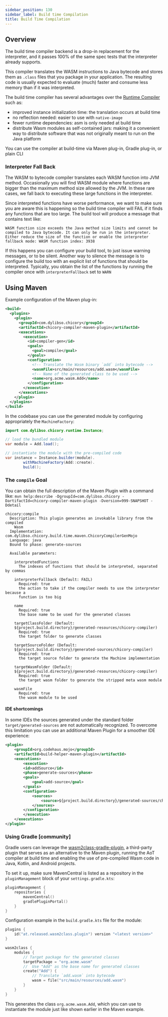 ```yaml
---
sidebar_position: 130
sidebar_label: Build time Compilation
title: Build Time Compilation
---
```

## Overview

The build time compiler backend is a drop-in replacement for the interpreter, and it passes 100% of the same 
spec tests that the interpreter already supports.

This compiler translates the WASM instructions to Java bytecode and stores them as `.class` files
that you package in your application.  The resulting code is usually expected to evaluate (much) faster and 
consume less memory than if it was interpreted.

The build time compiler has several advantages over the [Runtime Compiler](runtime-compiler.md) such as: 

- improved instance initialization time: the translation occurs at build time
- no reflection needed: easier to use with `native-image`
- fewer runtime dependencies: asm is only needed at build time
- distribute Wasm modules as self-contained jars: making it a convenient way to distribute software that was not originally meant to run on the Java platform

You can use the compiler at build-time via Maven plug-in, Gradle plug-in, or plain CLI

### Interpreter Fall Back

The WASM to bytecode compiler translates each WASM function into JVM method.  Occasionally you will find WASM module where functions are bigger than the maximum method size allowed by the JVM.  In these rare cases, we fall back to executing these large functions in the interpreter.  

Since interpreted functions have worse performance, we want to make sure you are aware this is happening so the build time compiler will FAIL if it finds any functions that are too large.  The build tool will produce a message that contains text like:

```text
WASM function size exceeds the Java method size limits and cannot be compiled to Java bytecode. It can only be run in the interpreter. Either reduce the size of the function or enable the interpreter fallback mode: WASM function index: 3938
```

If this happens you can configure your build tool, to just issue warning messages, or to be silent.  Another way to silence the message is to configure the build too with an explicit list of functions that should be interpreted. Typically, you obtain the list of the functions by running the compiler once with `interpreterFallback` set to `WARN`

## Using Maven

Example configuration of the Maven plug-in:

```xml
<build>
  <plugins>
    <plugin>
      <groupId>com.dylibso.chicory</groupId>
      <artifactId>chicory-compiler-maven-plugin</artifactId>
      <executions>
        <execution>
          <id>compiler-gen</id>
          <goals>
            <goal>compile</goal>
          </goals>
          <configuration>
            <!-- Translate the Wasm binary `add` into bytecode -->
            <wasmFile>src/main/resources/add.wasm</wasmFile>
            <!-- Name of the generated class to be used -->
            <name>org.acme.wasm.Add</name>
          </configuration>
        </execution>
      </executions>
    </plugin>
  </plugins>
</build>
```

In the codebase you can use the generated module by configuring appropriately the `MachineFactory`:

<!--
```java
//DEPS com.dylibso.chicory:docs-lib:999-SNAPSHOT
//DEPS com.dylibso.chicory:runtime:999-SNAPSHOT

import com.dylibso.chicory.wasm.Parser;
import com.dylibso.chicory.wasm.WasmModule;
import com.dylibso.chicory.runtime.Instance;
import com.dylibso.chicory.runtime.Machine;
import com.dylibso.chicory.runtime.InterpreterMachine;

docs.FileOps.copyFromWasmCorpus("count_vowels.rs.wasm", "your.wasm");

// mocking up the generated code
class Add {

    public static WasmModule load() {
      return Parser.parse(new File("your.wasm"));
    }

    public static Machine create(Instance instance) {
        return new InterpreterMachine(instance);
    }

}
```
-->

```java
import com.dylibso.chicory.runtime.Instance;

// load the bundled module
var module = Add.load();

// instantiate the module with the pre-compiled code
var instance = Instance.builder(module).
        withMachineFactory(Add::create).
        build();
```
### The `compile` Goal

You can obtain the full description of the Maven Plugin with a command like:
`mvn help:describe -DgroupId=com.dylibso.chicory -DartifactId=chicory-compiler-maven-plugin -Dversion=999-SNAPSHOT -Ddetail`

```
chicory:compile
  Description: This plugin generates an invokable library from the compiled
    Wasm
  Implementation: com.dylibso.chicory.build.time.maven.ChicoryCompilerGenMojo
  Language: java
  Bound to phase: generate-sources

  Available parameters:

    interpretedFunctions
      The indexes of functions that should be interpreted, separated by commas

    interpreterFallback (Default: FAIL)
      Required: true
      the action to take if the compiler needs to use the interpreter because a
      function is too big

    name
      Required: true
      the base name to be used for the generated classes

    targetClassFolder (Default:
    ${project.build.directory}/generated-resources/chicory-compiler)
      Required: true
      the target folder to generate classes

    targetSourceFolder (Default:
    ${project.build.directory}/generated-sources/chicory-compiler)
      Required: true
      the target source folder to generate the Machine implementation

    targetWasmFolder (Default:
    ${project.build.directory}/generated-resources/chicory-compiler)
      Required: true
      the target wasm folder to generate the stripped meta wasm module

    wasmFile
      Required: true
      the wasm module to be used
```

#### IDE shortcomings

In some IDEs the sources generated under the standard folder `target/generated-sources` are not automatically recognized.
To overcome this limitation you can use an additional Maven Plugin for a smoother IDE experience:

```xml
<plugin>
    <groupId>org.codehaus.mojo</groupId>
    <artifactId>build-helper-maven-plugin</artifactId>
    <executions>
        <execution>
        <id>addSource</id>
        <phase>generate-sources</phase>
        <goals>
            <goal>add-source</goal>
        </goals>
        <configuration>
            <sources>
                <source>${project.build.directory}/generated-sources/chicory-compiler</source>
            </sources>
        </configuration>
        </execution>
    </executions>
</plugin>
```

### Using Gradle [community]

Gradle users can leverage the [wasm2class-gradle-plugin](https://github.com/illarionov/wasm2class-gradle-plugin),
a third-party plugin that serves as an alternative to the Maven plugin, running the AoT compiler at build time
and enabling the use of pre-compiled Wasm code in Java, Kotlin, and Android projects.

To set it up, make sure MavenCentral is listed as a repository in the `pluginManagement` block of your `settings.gradle.kts`:

```kotlin
pluginManagement {
    repositories {
        mavenCentral()
        gradlePluginPortal()
    }
}
```

Configuration example in the `build.gradle.kts` file for the module:

```kotlin
plugins {
    id("at.released.wasm2class.plugin") version "<latest version>"
}

wasm2class {
    modules {
        // Target package for the generated classes
        targetPackage = "org.acme.wasm"
        //  Use "Add" as the base name for generated classes
        create("Add") {
            // Translate `add.wasm` into bytecode
            wasm = file("src/main/resources/add.wasm")
        }
    }
}
```

This generates the class `org.acme.wasm.Add`, which you can use to instantiate the module just like shown earlier
in the Maven example.

<!--
```java
docs.FileOps.writeResult("docs/usage", "build-time-compiler.md.result", "empty");
```
-->
